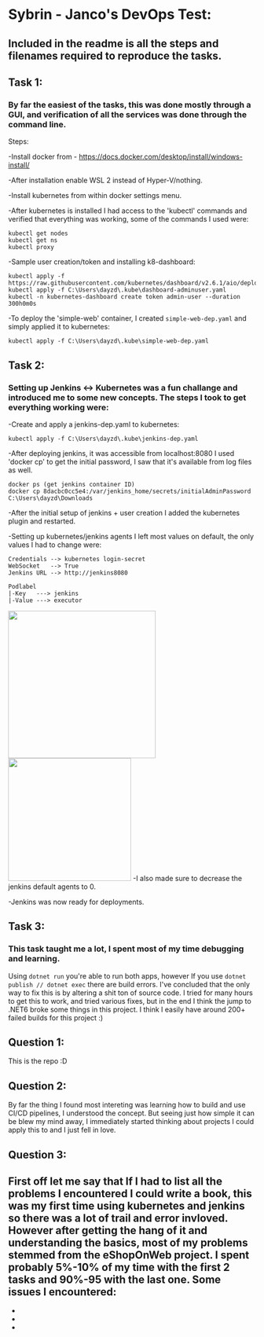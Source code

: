# Sybrin - Janco's DevOps Test:

## Included in the readme is all the steps and filenames required to reproduce the tasks.


## Task 1:
### By far the easiest of the tasks, this was done mostly through a GUI, and verification of all the services was done through the command line.
Steps:

-Install docker from - https://docs.docker.com/desktop/install/windows-install/

-After installation enable WSL 2 instead of Hyper-V/nothing.

-Install kubernetes from within docker settings menu.



-After kubernetes is installed I had access to the 'kubectl' commands and verified that everything was working,  some of the commands I used were:

```
kubectl get nodes
kubectl get ns
kubectl proxy
```



-Sample user creation/token and installing k8-dashboard:
```
kubectl apply -f https://raw.githubusercontent.com/kubernetes/dashboard/v2.6.1/aio/deploy/recommended.yaml
kubectl apply -f C:\Users\dayzd\.kube\dashboard-adminuser.yaml 
kubectl -n kubernetes-dashboard create token admin-user --duration 300h0m0s
```



-To deploy the 'simple-web' container, I created `simple-web-dep.yaml` and simply applied it to kubernetes:
```
kubectl apply -f C:\Users\dayzd\.kube\simple-web-dep.yaml
```

## Task 2:
### Setting up Jenkins <-> Kubernetes was a fun challange and introduced me to some new concepts. The steps I took to get everything working were:
-Create and apply a jenkins-dep.yaml to kubernetes:
```
kubectl apply -f C:\Users\dayzd\.kube\jenkins-dep.yaml
```
-After deploying jenkins, it was accessible from localhost:8080 I used 'docker cp' to get the initial password, I saw that it's available from log files as well.
```
docker ps (get jenkins container ID)
docker cp 8dacbc0cc5e4:/var/jenkins_home/secrets/initialAdminPassword C:\Users\dayzd\Downloads
```
-After the initial setup of jenkins + user creation I added the kubernetes plugin and restarted.

-Setting up kubernetes/jenkins agents I left most values on default, the only values I had to change were:
```
Credentials --> kubernetes login-secret
WebSocket   --> True
Jenkins URL --> http://jenkins8080

Podlabel
|-Key   ---> jenkins
|-Value ---> executor
```
<img src="https://i.imgur.com/NwPyqfk.png" height="300" />
<img src="https://i.imgur.com/V5iMLkE.png" height="250" />
-I also made sure to decrease the jenkins default agents to 0.

-Jenkins was now ready for deployments.


## Task 3:
### This task taught me a lot, I spent most of my time debugging and learning.
Using `dotnet run` you're able to run both apps, however If you use `dotnet publish // dotnet exec` there are build errors. I've concluded that the only way to fix this is by altering a shit ton of source code. I tried for many hours to get this to work, and tried various fixes, but in the end I think the jump to .NET6 broke some things in this project. I think I easily have around 200+ failed builds for this project :) 


## Question 1:
This is the repo :D





## Question 2:
By far the thing I found most intereting was learning how to build and use CI/CD pipelines, I understood the concept. But seeing just how simple it can be blew my mind away, I immediately started thinking about projects I could apply this to and I just fell in love.



## Question 3:
First off let me say that If I had to list all the problems I encountered I could write a book, this was my first time using kubernetes and jenkins so there was a lot of trail and error invloved. However after getting the hang of it and understanding the basics, most of my problems stemmed from the eShopOnWeb project. I spent probably 5%-10% of my time with the first 2 tasks and 90%-95 with the last one. 
Some issues I encountered:
-

-

-

-
